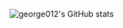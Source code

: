 ![george012's GitHub stats](https://github-readme-stats.vercel.app/api?username=george012&show_icons=true&count_private=true&theme=vue-dark)
